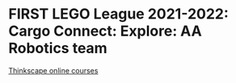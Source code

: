 # FIRST LEGO League 2021-2022: Cargo Connect: Explore: AA Robotics team

[Thinkscape online courses](https://mythinkscape.com/courses/13188/labs)
